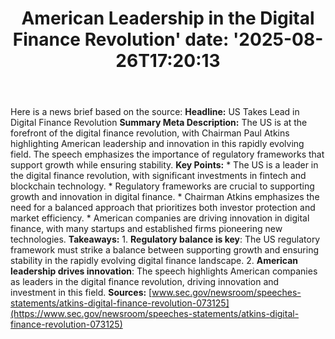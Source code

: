 ﻿---
title: "American Leadership in the Digital Finance Revolution'
date: '2025-08-26T17:20:13"
category: "Markets"
summary: ""
slug: "american leadership in the digital finance revolution"
source_urls:
  - "https://www.sec.gov/newsroom/speeches-statements/atkins-digital-finance-revolution-073125"
seo:
  title: "American Leadership in the Digital Finance Revolution | Hash n Hedge'
  description: '"
  keywords: ["news", "markets", "brief"]
---
Here is a news brief based on the source:  **Headline:** US Takes Lead in Digital Finance Revolution  **Summary Meta Description:** The US is at the forefront of the digital finance revolution, with Chairman Paul Atkins highlighting American leadership and innovation in this rapidly evolving field. The speech emphasizes the importance of regulatory frameworks that support growth while ensuring stability.  **Key Points:**  * The US is a leader in the digital finance revolution, with significant investments in fintech and blockchain technology. * Regulatory frameworks are crucial to supporting growth and innovation in digital finance. * Chairman Atkins emphasizes the need for a balanced approach that prioritizes both investor protection and market efficiency. * American companies are driving innovation in digital finance, with many startups and established firms pioneering new technologies.  **Takeaways:**  1. **Regulatory balance is key**: The US regulatory framework must strike a balance between supporting growth and ensuring stability in the rapidly evolving digital finance landscape. 2. **American leadership drives innovation**: The speech highlights American companies as leaders in the digital finance revolution, driving innovation and investment in this field.  **Sources:** [www.sec.gov/newsroom/speeches-statements/atkins-digital-finance-revolution-073125](https://www.sec.gov/newsroom/speeches-statements/atkins-digital-finance-revolution-073125) 

